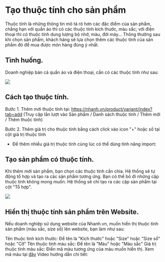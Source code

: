 # Tạo thuộc tính cho sản phẩm
Thuộc tính là những thông tin mô tả rõ hơn các đặc điểm của sản phẩm, chẳng hạn với quần áo thì có các thuộc tính kích thước, màu sắc; với điện thoại thì có thuộc tính dung lượng bộ nhớ, màu, đời máy... Thông thường sau khi chọn sản phẩm, khách hàng sẽ lựa chọn thêm các thuộc tính của sản phẩm đó để mua được món hàng đúng ý nhất.
## Tình huống.
Doanh nghiệp bán cả quần áo và điện thoại, cần có các thuộc tính như sau:

![](https://raw.githubusercontent.com/nhanhapi/manual/master/docs/san-pham/img/sp-thuoctinh.png)
          
## Cách tạo thuộc tính.
Bước 1. Thêm mới thuộc tính tại: https://nhanh.vn/product/variant/index?tab=add (Truy cập lần lượt vào Sản phẩm / Danh sách thuộc tính / Thêm mới / Thêm thuộc tính)

Bước 2. Thêm giá trị cho thuộc tính bằng cách click vào icon "+" hoặc số tại cột giá trị thuộc tính
- Để thêm nhiều giá trị thuộc tính cùng lúc có thể dùng tính năng import:
## Tạo sản phẩm có thuộc tính.
Khi thêm mới sản phẩm, bạn chọn các thuộc tính cần chia. Hệ thống sẽ tự động tổ hợp và tạo ra các sản phẩm tương ứng.
Bạn có thể bỏ đi những cặp thuộc tính không mong muốn. Hệ thống sẽ chỉ tạo ra các cặp sản phẩm tại cột "Tổ hợp".

![](https://raw.githubusercontent.com/nhanhapi/manual/master/docs/san-pham/img/sp_taospcon.png)


## Hiển thị thuộc tính sản phẩm trên Website.
Nếu doanh nghiệp sử dụng website của Nhanh.vn, muốn hiển thị thuộc tính sản phẩm (màu sắc, size số) lên website, bạn làm như sau:

Tên thuộc tính kích thước: Để tên là "Kích thước" hoặc "Size" hoặc "Size số" hoặc "Cỡ"
Tên thuộc tính màu sắc: Để tên là "Màu" hoặc "Màu sắc"
Giá trị thuộc tính màu sắc: Điền mã màu tương ứng của màu muốn hiển thị. Xem mã màu tại [đây](https://www.color-hex.com/)
Video hướng dẫn chi tiết:
